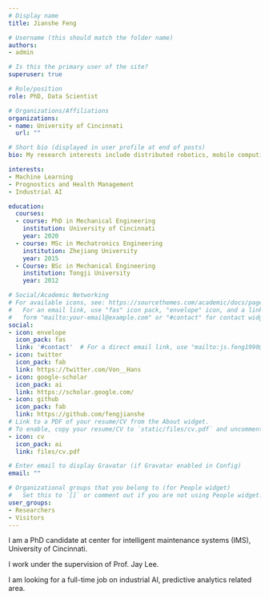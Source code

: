 ```yaml
---
# Display name
title: Jianshe Feng

# Username (this should match the folder name)
authors:
- admin

# Is this the primary user of the site?
superuser: true

# Role/position
role: PhD, Data Scientist

# Organizations/Affiliations
organizations:
- name: University of Cincinnati
  url: ""

# Short bio (displayed in user profile at end of posts)
bio: My research interests include distributed robotics, mobile computing and programmable matter.

interests:
- Machine Learning
- Prognostics and Health Management
- Industrial AI

education:
  courses:
  - course: PhD in Mechanical Engineering
    institution: University of Cincinnati
    year: 2020
  - course: MSc in Mechatronics Engineering
    institution: Zhejiang University
    year: 2015
  - Course: BSc in Mechanical Engineering
    institution: Tongji University
    year: 2012

# Social/Academic Networking
# For available icons, see: https://sourcethemes.com/academic/docs/page-builder/#icons
#   For an email link, use "fas" icon pack, "envelope" icon, and a link in the
#   form "mailto:your-email@example.com" or "#contact" for contact widget.
social:
- icon: envelope
  icon_pack: fas
  link: '#contact'  # For a direct email link, use "mailto:js.feng1990@gmail.com".
- icon: twitter
  icon_pack: fab
  link: https://twitter.com/Von__Hans
- icon: google-scholar
  icon_pack: ai
  link: https://scholar.google.com/
- icon: github
  icon_pack: fab
  link: https://github.com/fengjianshe
# Link to a PDF of your resume/CV from the About widget.
# To enable, copy your resume/CV to `static/files/cv.pdf` and uncomment the lines below.
- icon: cv
  icon_pack: ai
  link: files/cv.pdf

# Enter email to display Gravatar (if Gravatar enabled in Config)
email: ""

# Organizational groups that you belong to (for People widget)
#   Set this to `[]` or comment out if you are not using People widget.
user_groups:
- Researchers
- Visitors
---
```


I am a PhD candidate at center for intelligent maintenance systems (IMS), University of Cincinnati.

I work under the supervision of Prof. Jay Lee. 

I am looking for a full-time job on industrial AI, predictive analytics related area.
